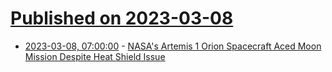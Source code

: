 # [Published on 2023-03-08](index.md)

* [2023-03-08, 07:00:00](https://science.slashdot.org/story/23/03/08/026220/nasas-artemis-1-orion-spacecraft-aced-moon-mission-despite-heat-shield-issue?utm_source=rss1.0mainlinkanon&utm_medium=feed) - [NASA's Artemis 1 Orion Spacecraft Aced Moon Mission Despite Heat Shield Issue](https://science.slashdot.org/story/23/03/08/026220/nasas-artemis-1-orion-spacecraft-aced-moon-mission-despite-heat-shield-issue?utm_source=rss1.0mainlinkanon&utm_medium=feed)
